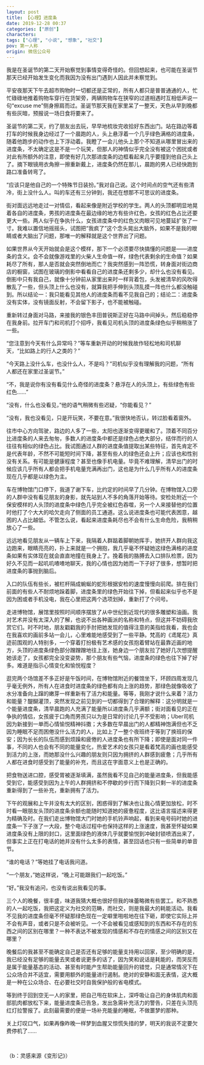 ```yaml
---
layout: post
title: 【心理】进度条
date: 2019-12-28 00:37
categories: ["原创"]
characters: 
tags: ["心理", "小说", "想象", "社交"]
pov: 第一人称
origin: 微信公众号
---
```


我是在圣诞节的第二天开始察觉到事情变得奇怪的。但回想起来，也可能在圣诞节那天已经开始发生变化而我因为没有出门遇到人因此并未察觉到。

平安夜那天下午去超市购物时一切都还是正常的，所有人都只是普普通通的人，忙忙碌碌地推着购物车穿行在货架旁，两辆购物车在狭窄的过道相遇时互相低声说一句“excuse me”侧身擦肩而过。圣诞节那天我在家里呆了一整天，天色从早到晚都有些灰暗，预报说一场日食将要来了。

圣诞节的第二天，约了朋友出去玩，早早地梳妆完收拾好东西出门。站在路边等着打车的时候我身边经过了一个晨跑的人，头上悬浮着一个几乎绿色满格的进度条，随着他跑步的动作也上下浮动着。我瞪了一会儿他头上那个不知道从哪里冒出来的进度条，不太确定这是不是一个玩笑，但那人的神情似乎完全没有被这个困扰或者对此有所额外的注意，即使有好几次那进度条的边框看起来几乎要撞到他自己头上了。摘下眼镜用衣角擦一擦重新戴上，进度条仍然在那儿，晨跑的男人已经快跑到路口准备转弯了。

“应该只是他自己的一个特殊节日装扮。”我对自己说。这个时间点的空气还有些清冷，街上没什么人。叫的车还有三分钟到，我还在想那不可思议的进度条。

街对面远远地走过一对情侣，看起来像是附近学校的学生。两人的头顶都明显地晃着各自的进度条，男孩的进度条在最边缘的地方有些许红色，女孩的红色占比还要更大一些。两人似乎在争执什么，女孩进度条中的红色又肉眼可见地蔓延扩张了一寸。我难以置信地摇摇头，试图把“我疯了”这个念头晃出大脑外，如果不是我的眼睛或者大脑出了问题，那唯一的解释就是这个世界出了问题。

如果世界从今天开始就会是这个模样，那下一个必须要尽快搞懂的问题是——进度条的含义。会不会就像游戏里的火柴人生命值一样，绿色代表剩余的生命值？如果耗尽了所有，那人是否就会突然倒地而亡？我突然感到一阵恐慌，转身面对街边商店的橱窗，试图在玻璃的倒影中看看自己的进度条还剩多少，却什么也没有看见。倒影中只有我自己，就像十分钟前从家里出来时一样背着包，头发被清早的风吹得散乱了一些，但头顶上什么也没有，就算我把手伸到头顶乱摸一阵也什么都没触碰到。所以结论一：我只能看见其他人的进度条而看不见我自己的；结论二：进度条没有实体，没有镜面反射，不会留下影子，也不能被触碰。

重新转过身面对马路，来接我的银色丰田普锐斯正好在马路中间掉头，然后稳稳停在我身前。拉开车门和司机打个招呼，我看见司机头顶的进度条绿色似乎稍稍涨了一些。

“您注意到今天有什么异常吗？”等车重新开动的时候我故作轻松地和司机聊天，“比如路上的行人之类的？”

“今天路上没什么车，也没什么人，不是吗？”司机似乎没有理解我的问题，“所有人都还在家里过圣诞节。”

“不，我是说你有没有看见什么奇怪的进度条？悬浮在人的头顶上，有些绿色有些红色……”

“没有，什么也没看见，”他的语气稍微有些迟疑，“你能看见？”

“没有，我也没看见，只是开玩笑，不要在意。”我很快地否认，转过脸看着窗外。

往市中心方向驾驶，路边的人多了一些，太阳也逐渐变得更暖和了。顶着不同百分比进度条的人来去匆匆，多数人的进度条中都还是绿色占绝大部分，结伴而行的人往往有相似的绿色占比。我试图通过人群的进度条值提取出某些特征，首先肯定不是代表年龄，不然不可能短时间下降，甚至有些人的绿色还会上升；应该也和性别没有关系。有可能是健康程度？甚至也像手机电量。毕竟不难理解，清早出门的时候应该几乎所有人都会把手机电量充满再出门，这也是为什么几乎所有人的进度条现在几乎都是以绿色为主。

车在博物馆门口停下，我道了谢下车，比约定的时间早了几分钟。在博物馆入口旁的人群中没有看见朋友的身影，就先站到人不多的角落开始等待。安检处附近一个保安模样的人头顶的进度条中绿色几乎完全被红色吞噬，另一个人来接替他的位置时他打了个大大的哈欠走向了侧面的员工通道。这么说进度条也可能代表困意，越困的人占比越低。不管怎么说，看起来进度条耗尽也不会有什么生命危险，我稍稍放心了一些。

远远地看见朋友从一辆车上下来，我隔着人群踮着脚朝她挥手，她挤开人群向我这边跑来，眼睛亮亮的，扑上来就是一个拥抱，我几乎毫不怀疑她这绿色满格的进度条如果有实体现在就会直直地撞在我身上了。挽着我的胳膊去入口排队检票，因为好久不见而一起叽叽喳喳地聊天，我的心情也因为她而一下子好了很多，想暂时把进度条的事抛到脑后。

入口的队伍有些长，被栏杆隔成蜿蜒的蛇形根据安检的速度慢慢向前爬。排在我们前面的有些人不耐烦地跺着脚，进度条里的绿色开始往下掉，但看起来似乎也不是因为困或者手机没电，我在心里把这两个选项划掉，重新打了个问号。

走进博物馆，展馆里按照时间顺序摆放了从中世纪到近现代的很多雕塑和油画。我对艺术并没有太深入的了解，也说不出各种画派的名称和特点，但这并不妨碍我欣赏它们。时不时地，朋友戳戳我的手肘把她发现的值得注意的美指给我看，我也会在我喜欢的画前多站一会儿，心里难能地感受到了一些平静。梵高的《鸢尾花》真迹前围观的人特别多，一个穿着打扮极有艺术感的女孩抱着臂站在最靠近画的地方，头顶的进度条绿色部分蹭蹭蹭地往上涨，她身边一个朋友拉了她好几次想提醒她该走了，女孩都完全没变姿势，那个朋友有些气恼，进度条的绿色也往下掉了好多。难道是指示心情变化和愉悦程度？

逛完两个场馆差不多正好是午饭时间，在博物馆附近的餐馆坐下，环顾四周发现几乎毫无例外，所有人在进食时进度条的绿色都有向上涨的趋势，那绿色就像吸收了水分准备向上蹿的嫩芽一样重新有了活力和能量。等等，我刚才说什么来着？活力和能量？醍醐灌顶，突然发现之前见到的一切都得到了合理的解释：这分明就是一个能量进度条，清早晨跑的人充满了能量所以进度条几乎满额；街对面看见的正在争执的情侣，女孩疲于口角而男孩只以为是日常的讨论几乎不受影响；Uber司机因为新接到一单而心情愉悦精神抖擞；大多数在早晨出门的人都精神饱满但也不乏因为睡眠不足而困倦没什么活力的人，比如上了一整个夜班终于等到了换班的保安；因为长长的队伍而感到烦躁和疲倦的人进度条也有所下降；即使是面对同一件事，不同的人也会有不同的能量变化，热爱艺术的女孩只是看着梵高的画也能感受到活力的上涨，而她那没什么兴趣的朋友则只因为拥挤的人群感到疲惫；几乎所有人都在进食时感受到了能量的补充，而且这在字面意义上也是正确的。

把食物送进口腔，感受胃被逐渐填满，虽然我看不见自己的能量进度条，但我能感受到它，能感受到因为上午的人群拥挤和不停歇的步行而下降到只剩一半的进度条重新得到了一些补充，重新拥有了活力。

下午的观展和上午并没有太大的区别，困惑得到了解决也让我心情更加放松，时不时看一眼朋友头顶的进度条余额也能随时知道她的疲惫程度，这比语言描述来得更为精确及时。在我们走出博物馆大门时她的手机铃声响起，看到来电号码时她的进度条一下子涨了一大段，整个电话过程中也保持这样的上涨速度，我甚至怀疑如果进度条没有上限的封口，这里面绿色的液体几乎就要愉悦到冲破封锁喷洒出来了，但事实上正在打电话的她并没有什么太多的表情，甚至回话也只有一些简单的单音节。

“谁的电话？”等她挂了电话我问道。

“一个朋友，”她这样说，“晚上可能跟我们一起吃饭。”

“好。”我没有追问，也没有说出我看见的事。

三个人的晚餐，很丰盛，味道我猜大概也很好但我的味蕾略微有些罢工。和不熟悉的人一起吃饭，我把这定义为社交的范畴，而社交，则是我最大的耗能活动。我看不见我的进度条但毫不怀疑那绿色现在一定噼里啪啦地在往下砸，即使它实际上并不会有声音，或者只是不会被听见。一个不会被看见或感知到的东西和不存在的东西之间的区别在哪里？一种不表达不被发现的情感和不存在的情感之间的区别又在哪里？

晚餐后的我甚至不能确定自己是否还有足够的能量支持用以回家，至少明确的是，我已经没有足够的能量去笑或者说更多的话了，因为笑和说话是耗能的，而哭反而是属于能量基态的活动、甚至有时能产生帮助能量回升的错觉，只是通常情况下在公众场合并不适宜，需要用额外的能量进行遏制。绝对的安静和面无表情，这大概是一种在公众场合、在必要社交时自我保护般的省电模式。

等到终于回到空无一人的家里，把自己甩在软床上，深呼吸让自己的身体肌肉和面部肌肉都放松下来，能量进度条已告急，发出急需补充活力的警告，只差在头顶亮红灯拉警报了。此刻最需要的便是一场补充能量的睡眠，不做噩梦的那种。

关上灯叹口气，如果再像昨晚一样梦到血腥又惊慌失措的梦，明天的我说不定要欠费停机了……

<br>

（b：灵感来源《变形记》）
